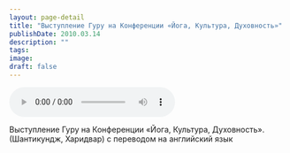 ```yaml
---
layout: page-detail
title: "Выступление Гуру на Конференции «Йога, Культура, Духовность»"
publishDate: 2010.03.14
description: ""
tags:
image:
draft: false
---
```


<audio title="2010.03.14 - Выступление Гуру на Конференции «Йога, Культура, Духовность».mp3" src="https://filer-api.advayta.org/v1.0/public/files/73592" controls=""></audio>

 Выступление Гуру на Конференции «Йога, Культура, Духовность».   
 (Шантикундж, Харидвар) с переводом на английский язык   

  

